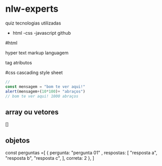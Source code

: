 # nlw-experts
quiz
tecnologias utilizadas
- html
-css
-javascript
github

#html

hyper text markup languagem

tag
atributos

#css
cascading style sheet

```js
//
const mensagem = "bom te ver aqui!"
alert(mensagem+(10*100)+ "abraços")
// bom te ver aqui! 1000 abraços
```

## array ou vetores
[]

## objetos

const perguntas =[
  {
    pergunta:  "pergunta  01" ,
    respostas: [
      "resposta a",
      "resposta b",
      "resposta c",
    ],
    correta: 2
  },
    ]